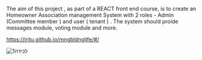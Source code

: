 The aim of this project , as part of a REACT front end course, is to create an Homeowner Association management System with 2 roles - Admin (Committee member ) and user ( tenant ) . 
The system should proide messages module, voting module and more.

https://iritu.github.io/mngbldnglife/#/

![‏‏לכידה1](https://user-images.githubusercontent.com/8612743/130962262-efebd945-2560-4713-9645-5ad550f80670.PNG)

